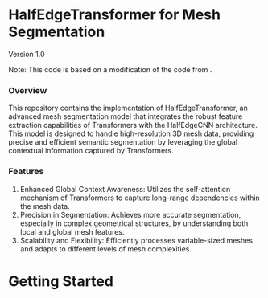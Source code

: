 # HalfEdgeTransformer for Mesh Segmentation

Version 1.0

Note: This code is based on a modification of the code from .

### Overview
This repository contains the implementation of HalfEdgeTransformer, an advanced mesh segmentation model that integrates the robust feature extraction capabilities of Transformers with the HalfEdgeCNN architecture. This model is designed to handle high-resolution 3D mesh data, providing precise and efficient semantic segmentation by leveraging the global contextual information captured by Transformers.
### Features
1. Enhanced Global Context Awareness: Utilizes the self-attention mechanism of Transformers to capture long-range dependencies within the mesh data.
2. Precision in Segmentation: Achieves more accurate segmentation, especially in complex geometrical structures, by understanding both local and global mesh features.
3. Scalability and Flexibility: Efficiently processes variable-sized meshes and adapts to different levels of mesh complexities.

# Getting Started
